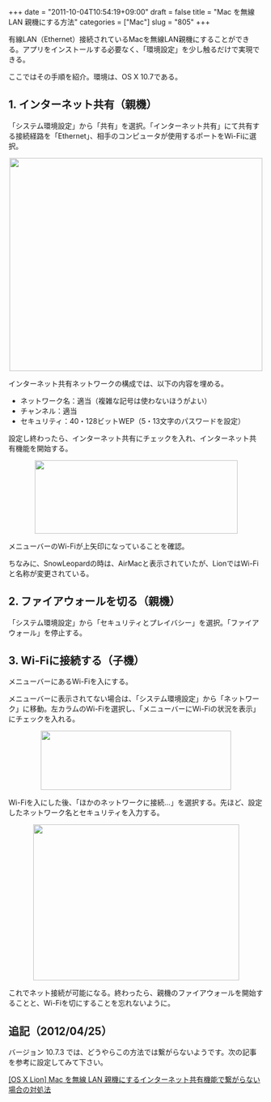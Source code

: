 +++
date = "2011-10-04T10:54:19+09:00"
draft = false
title = "Mac を無線 LAN 親機にする方法"
categories = ["Mac"]
slug = "805"
+++

有線LAN（Ethernet）接続されているMacを無線LAN親機にすることができる。アプリをインストールする必要なく、「環境設定」を少し触るだけで実現できる。

ここではその手順を紹介。環境は、OS X 10.7である。

<h2>1. インターネット共有（親機）</h2>

「システム環境設定」から「共有」を選択。「インターネット共有」にて共有する接続経路を「Ethernet」、相手のコンピュータが使用するポートをWi-Fiに選択。

<img style="display:block; margin-left:auto; margin-right:auto;" src="/images/2011/10/0805_1.jpeg" border="0" width="500" height="421" />

インターネット共有ネットワークの構成では、以下の内容を埋める。

<ul>
<li>ネットワーク名：適当（複雑な記号は使わないほうがよい）</li>
<li>チャンネル：適当</li>
<li>セキュリティ：40・128ビットWEP（5・13文字のパスワードを設定）</li>
</ul>

設定し終わったら、インターネット共有にチェックを入れ、インターネット共有機能を開始する。

<img style="display:block; margin-left:auto; margin-right:auto;" src="/images/2011/10/0805_2.jpeg" border="0" width="401" height="145" />

メニューバーのWi-Fiが上矢印になっていることを確認。

ちなみに、SnowLeopardの時は、AirMacと表示されていたが、LionではWi-Fiと名称が変更されている。

<h2>2. ファイアウォールを切る（親機）</h2>

「システム環境設定」から「セキュリティとプレイバシー」を選択。「ファイアウォール」を停止する。

<h2>3. Wi-Fiに接続する（子機）</h2>

メニューバーにあるWi-Fiを入にする。

メニューバーに表示されてない場合は、「システム環境設定」から「ネットワーク」に移動。左カラムのWi-Fiを選択し、「メニューバーにWi-Fiの状況を表示」にチェックを入れる。

<img style="display:block; margin-left:auto; margin-right:auto;" src="/images/2011/10/0805_3.png" border="0" width="376" height="117" />

Wi-Fiを入にした後、「ほかのネットワークに接続...」を選択する。先ほど、設定したネットワーク名とセキュリティを入力する。

<img style="display:block; margin-left:auto; margin-right:auto;" src="/images/2011/10/0805_4.png" border="0" width="407" height="308" />

これでネット接続が可能になる。終わったら、親機のファイアウォールを開始することと、Wi-Fiを切にすることを忘れないように。


<h2>追記（2012/04/25）</h2>

バージョン 10.7.3 では、どうやらこの方法では繋がらないようです。次の記事を参考に設定してみて下さい。

<a href="http://rakuishi.com/mac/3516/" target="_blank">[OS X Lion] Mac を無線 LAN 親機にするインターネット共有機能で繋がらない場合の対処法</a>
